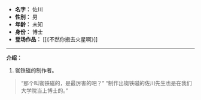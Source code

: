 
- **名字：** 佐川
- **性别：** 男
- **年龄：** 未知
- **身份：** 博士
- **登场作品：** [[《不然你搬去火星啊》]] 

---

**介绍：** 

1. 铷铁磁的制作者。

> “那个叫铷铁磁的，是最厉害的吧？”
> “制作出铷铁磁的佐川先生也是在我们大学院当上博士的。”